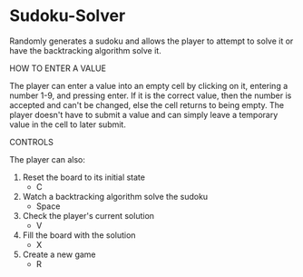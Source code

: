 # Sudoku-Solver
Randomly generates a sudoku and allows the player to attempt to solve it or have the backtracking algorithm solve it.


HOW TO ENTER A VALUE

The player can enter a value into an empty cell by clicking on it, entering a number 1-9, and pressing enter.
If it is the correct value, then the number is accepted and can't be changed, else the cell returns to being empty.
The player doesn't have to submit a value and can simply leave a temporary value in the cell to later submit.


CONTROLS

The player can also:
1. Reset the board to its initial state
    - C
2. Watch a backtracking algorithm solve the sudoku
    - Space
3. Check the player's current solution
    - V
4. Fill the board with the solution
    - X
5. Create a new game
    - R

